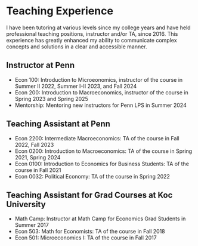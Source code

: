 # Teaching Experience

I have been tutoring at various levels since my college years and have held professional teaching positions, instructor and/or TA, since 2016. This experience has greatly enhanced my ability to communicate complex concepts and solutions in a clear and accessible manner.

## Instructor at Penn

- Econ 100: Introduction to Microeonomics, instructor of the course in Summer II 2022, Summer I-II 2023, and Fall 2024
- Econ 200: Introduction to Macroeconomics, instructor of the course in Spring 2023 and Spring 2025
- Mentorship: Mentoring new instructors for Penn LPS in Summer 2024

## Teaching Assistant at Penn

- Econ 2200: Intermediate Macroeconomics: TA of the course in Fall 2022, Fall 2023
- Econ 0200: Introduction to Macroeconomics: TA of the course in Spring 2021, Spring 2024
- Econ 0100: Introduction to Economics for Business Students: TA of the course in Fall 2021
- Econ 0032: Political Economy: TA of the course in Spring 2022

## Teaching Assistant for Grad Courses at Koc University 

- Math Camp: Instructor at Math Camp for Economics Grad Students in Summer 2017
- Econ 503: Math for Economists: TA of the course in Fall 2018
- Econ 501: Microeconomics I: TA of the course in Fall 2017